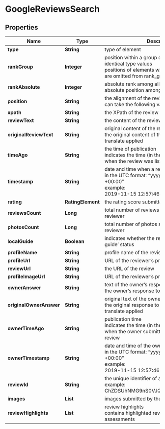 # GoogleReviewsSearch


## Properties

| Name | Type | Description | Notes |
|------------ | ------------- | ------------- | -------------|
**type** | **String** | type of element |[optional]|
**rankGroup** | **Integer** | position within a group of elements with identical type values<br>positions of elements with different type values are omitted from rank_group |[optional]|
**rankAbsolute** | **Integer** | absolute rank among all the listed reviews<br>absolute position among all reviews on the list |[optional]|
**position** | **String** | the alignment of the review in SERP<br>can take the following values: right |[optional]|
**xpath** | **String** | the XPath of the review |[optional]|
**reviewText** | **String** | the content of the review |[optional]|
**originalReviewText** | **String** | original content of the review<br>the original content of the review, no auto-translate applied |[optional]|
**timeAgo** | **String** | the time of publication<br>indicates the time (in the ‘time ago’ format) when the review was listed |[optional]|
**timestamp** | **String** | date and time when a review was published<br>in the UTC format: “yyyy-mm-dd hh-mm-ss +00:00”<br>example:<br>2019-11-15 12:57:46 +00:00 |[optional]|
**rating** | **RatingElement** | the rating score submitted by the reviewer |[optional]|
**reviewsCount** | **Long** | total number of reviews submitted by the reviewer |[optional]|
**photosCount** | **Long** | total number of photos submitted by the reviewer |[optional]|
**localGuide** | **Boolean** | indicates whether the reviewer has a ‘local guide’ status |[optional]|
**profileName** | **String** | profile name of the reviewer |[optional]|
**profileUrl** | **String** | URL of the reviewer’s profile |[optional]|
**reviewUrl** | **String** | the URL of the review |[optional]|
**profileImageUrl** | **String** | URL of the reviewer’s profile image |[optional]|
**ownerAnswer** | **String** | text of the owner’s response<br>the owner’s response to the review |[optional]|
**originalOwnerAnswer** | **String** | original text of the owner’s response<br>the original response to the review, no auto-translate applied |[optional]|
**ownerTimeAgo** | **String** | publication time<br>indicates the time (in the ‘time ago’ format) when the owner submitted the response to the review |[optional]|
**ownerTimestamp** | **String** | date and time of the owner’s reply to the review<br>in the UTC format: “yyyy-mm-dd hh-mm-ss +00:00”<br>example:<br>2019-11-15 12:57:46 +00:00 |[optional]|
**reviewId** | **String** | the unique identifier of a review on Google<br>example:<br>ChZDSUhNMG9nS0VJQ0FnSUMxbHFyMFlnEAE |[optional]|
**images** | **List<AiModeImagesElement>** | images submitted by the reviewer |[optional]|
**reviewHighlights** | **List<ReviewHighlights>** | review highlights<br>contains highlighted review criteria and assessments |[optional]|